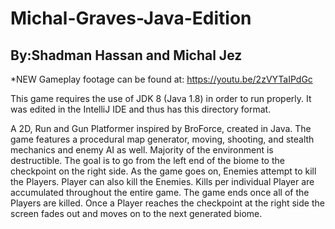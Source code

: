 # Michal-Graves-Java-Edition
## By:Shadman Hassan and Michal Jez

*NEW Gameplay footage can be found at: https://youtu.be/2zVYTaIPdGc

This game requires the use of JDK 8 (Java 1.8) in order to run properly. It was edited in the IntelliJ IDE and thus has this directory format.

A 2D, Run and Gun Platformer inspired by BroForce, created in Java. The game features a procedural map generator, moving, shooting, and stealth mechanics and enemy AI as well. Majority of the environment is destructible. The goal is to go from the left end of the biome to the checkpoint on the right side. As the game goes on, Enemies attempt to kill the Players. Player can also kill the Enemies. Kills per individual Player are accumulated throughout the entire game. The game ends once all of the Players are killed. Once a Player reaches the checkpoint at the right side the screen fades out and moves on to the next generated biome.
